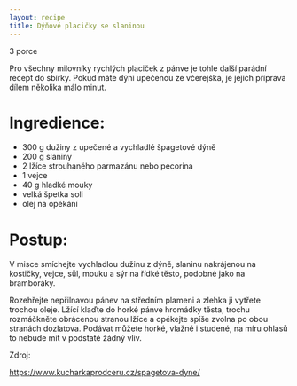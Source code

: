```yaml
---
layout: recipe
title: Dýňové placičky se slaninou
---
```

3 porce

Pro všechny milovníky rychlých placiček z pánve je tohle další parádní recept do sbírky. Pokud máte dýni upečenou ze včerejška, je jejich příprava dílem několika málo minut.


# Ingredience:  
- 300 g dužiny z upečené a vychladlé špagetové dýně
- 200 g slaniny
- 2 lžíce strouhaného parmazánu nebo pecorina
- 1 vejce
- 40 g hladké mouky
- velká špetka soli
- olej na opékání


# Postup:  
V misce smíchejte vychladlou dužinu z dýně, slaninu nakrájenou na kostičky, vejce, sůl, mouku a sýr na řídké těsto, podobné jako na bramboráky.

Rozehřejte nepřilnavou pánev na středním plameni a zlehka ji vytřete trochou oleje. Lžící klaďte do horké pánve hromádky těsta, trochu rozmáčkněte obrácenou stranou lžíce a opékejte spíše zvolna po obou stranách dozlatova. Podávat můžete horké, vlažné i studené, na míru ohlasů to nebude mít v podstatě žádný vliv.

Zdroj:

https://www.kucharkaprodceru.cz/spagetova-dyne/
